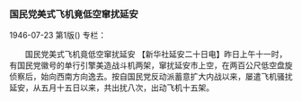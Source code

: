 ### 国民党美式飞机竟低空窜扰延安

1946-07-23
第1版()
专栏：

　　国民党美式飞机竟低空窜扰延安
    【新华社延安二十日电】昨日上午十一时，有国民党徽号的单行引擎美造战斗机两架，窜扰延安市上空，在两百公尺低空盘旋侦察后，始向西南方向逸去。按自国民党反动派蓄意扩大内战以来，屡遣飞机骚扰延安，从五月十五日以来，共出扰八次，出动飞机十五架。
